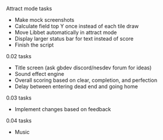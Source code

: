 Attract mode tasks

- Make mock screenshots
- Calculate field top Y once instead of each tile draw
- Move Libbet automatically in attract mode
- Display larger status bar for text instead of score
- Finish the script

0.02 tasks

- Title screen (ask gbdev discord/nesdev forum for ideas)
- Sound effect engine
- Overall scoring based on clear, completion, and perfection
- Delay between entering dead end and going home

0.03 tasks

- Implement changes based on feedback

0.04 tasks

- Music

